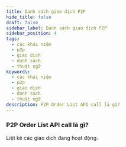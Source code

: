 ```yaml
---
title: Danh sách giao dịch P2P
hide_title: false
draft: false
sidebar_label: Danh sách giao dịch P2P
sidebar_position: 4
tags:
  - các khái niệm
  - p2p
  - giao dịch
  - danh sách
  - thuật ngữ
keywords:
  - các khái niệm
  - p2p
  - giao dịch
  - danh sách
  - thuật ngữ
description: P2P Order List API call là gì?
---
```


### P2P Order List API call là gì?

Liệt kê các giao dịch đang hoạt động.
